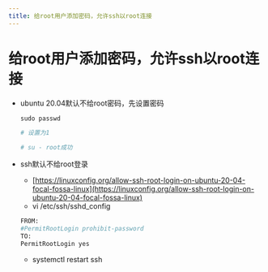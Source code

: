 ```yaml
---
title: 给root用户添加密码，允许ssh以root连接
---
```


# 给root用户添加密码，允许ssh以root连接

- ubuntu 20.04默认不给root密码，先设置密码

    ```python
    sudo passwd

    # 设置为1

    # su - root成功
    ```

- ssh默认不给root登录
    - [https://linuxconfig.org/allow-ssh-root-login-on-ubuntu-20-04-focal-fossa-linux](https://linuxconfig.org/allow-ssh-root-login-on-ubuntu-20-04-focal-fossa-linux)
    - vi /etc/ssh/sshd_config

	```python
	FROM:
	#PermitRootLogin prohibit-password
	TO:
	PermitRootLogin yes
	```

    - systemctl restart ssh